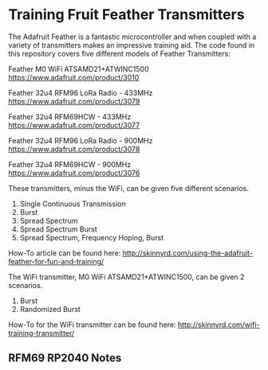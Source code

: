 # Training Fruit Feather Transmitters
The Adafruit Feather is a fantastic microcontroller and when coupled with a variety of transmitters makes an impressive training aid. The code found in this repository covers five different models of Feather Transmitters:

Feather M0 WiFi ATSAMD21+ATWINC1500 https://www.adafruit.com/product/3010

Feather 32u4 RFM96 LoRa Radio - 433MHz https://www.adafruit.com/product/3079

Feather 32u4 RFM69HCW - 433MHz https://www.adafruit.com/product/3077

Feather 32u4 RFM96 LoRa Radio - 900MHz https://www.adafruit.com/product/3078

Feather 32u4 RFM69HCW - 900MHz https://www.adafruit.com/product/3076

These transmitters, minus the WiFi, can be given five different scenarios.
1. Single Continuous Transmission
2. Burst
3. Spread Spectrum
4. Spread Spectrum Burst
5. Spread Spectrum, Frequency Hoping, Burst

How-To article can be found here: http://skinnyrd.com/using-the-adafruit-feather-for-fun-and-training/

The WiFi transmitter, M0 WiFi ATSAMD21+ATWINC1500, can be given 2 scenarios.
1. Burst
2. Randomized Burst

How-To for the WiFi transmitter can be found here: http://skinnyrd.com/wifi-training-transmitter/

## RFM69 RP2040 Notes
